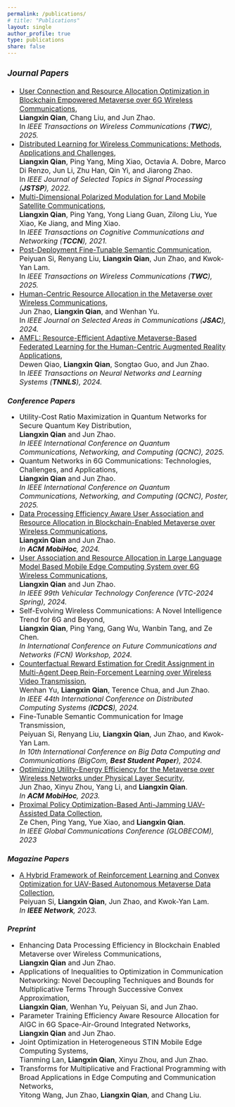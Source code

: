 ```yaml
---
permalink: /publications/
# title: "Publications"
layout: single
author_profile: true
type: publications
share: false
---
```


<div style="font-size: 16px;" markdown="1">
 
### *Journal Papers*
 
+ [User Connection and Resource Allocation Optimization in Blockchain Empowered Metaverse over 6G Wireless Communications](https://doi.org/10.1109/TWC.2024.3401184), <br>
  **Liangxin Qian**, Chang Liu, and Jun Zhao. <br>
  In _IEEE Transactions on Wireless Communications (**TWC**), 2025._
+ [Distributed Learning for Wireless Communications: Methods, Applications and Challenges](https://doi.org/10.1109/JSTSP.2022.3156756), <br>
  **Liangxin Qian**, Ping Yang, Ming Xiao, Octavia A. Dobre, Marco Di Renzo, Jun Li, Zhu Han, Qin Yi, and Jiarong Zhao. <br>
  In _IEEE Journal of Selected Topics in Signal Processing (**JSTSP**), 2022._
+ [Multi-Dimensional Polarized Modulation for Land Mobile Satellite Communications](https://doi.org/10.1109/TCCN.2021.3072593), <br>
  **Liangxin Qian**, Ping Yang, Yong Liang Guan, Zilong Liu, Yue Xiao, Ke Jiang, and Ming Xiao. <br>
  In _IEEE Transactions on Cognitive Communications and Networking (**TCCN**), 2021._
+ [Post-Deployment Fine-Tunable Semantic Communication](https://doi.org/10.1109/TWC.2024.3433479), <br>
  Peiyuan Si, Renyang Liu, **Liangxin Qian**, Jun Zhao, and Kwok-Yan Lam. <br>
  In _IEEE Transactions on Wireless Communications (**TWC**), 2025._
+ [Human-Centric Resource Allocation in the Metaverse over Wireless Communications](https://doi.org/10.1109/JSAC.2023.3345397), <br>
  Jun Zhao, **Liangxin Qian**, and Wenhan Yu. <br>
  In _IEEE Journal on Selected Areas in Communications (**JSAC**), 2024._
+ [AMFL: Resource-Efficient Adaptive Metaverse-Based Federated Learning for the Human-Centric Augmented Reality Applications](https://doi.org/10.1109/TNNLS.2024.3409446), <br>
  Dewen Qiao, **Liangxin Qian**, Songtao Guo, and Jun Zhao. <br>
  In _IEEE Transactions on Neural Networks and Learning Systems (**TNNLS**), 2024._

  
</div>

### *Conference Papers*

<div style="font-size: 16px;" markdown="1"> 

+ Utility-Cost Ratio Maximization in Quantum Networks for Secure Quantum Key Distribution, <br>
  **Liangxin Qian** and Jun Zhao. <br>
  _In IEEE International Conference on Quantum Communications, Networking, and Computing (QCNC), 2025._
+ Quantum Networks in 6G Communications: Technologies, Challenges, and Applications, <br>
  **Liangxin Qian** and Jun Zhao. <br>
  _In IEEE International Conference on Quantum Communications, Networking, and Computing (QCNC), Poster, 2025._
+ [Data Processing Efficiency Aware User Association and Resource Allocation in Blockchain-Enabled Metaverse over Wireless Communications](https://doi.org/10.1145/3641512.3686376), <br>
  **Liangxin Qian** and Jun Zhao. <br>
  _In **ACM MobiHoc**, 2024._
+ [User Association and Resource Allocation in Large Language Model Based Mobile Edge Computing System over 6G Wireless Communications](https://doi.org/10.1109/VTC2024-Spring62846.2024.10683177), <br>
  **Liangxin Qian** and Jun Zhao. <br>
  _In IEEE 99th Vehicular Technology Conference (VTC-2024 Spring), 2024._
+ Self-Evolving Wireless Communications: A Novel Intelligence Trend for 6G and Beyond, <br>
  **Liangxin Qian**, Ping Yang, Gang Wu, Wanbin Tang, and Ze Chen. <br>
  _In International Conference on Future Communications and Networks (FCN) Workshop, 2024._
+ [Counterfactual Reward Estimation for Credit Assignment in Multi-Agent Deep Rein-Forcement Learning over Wireless Video Transmission](https://doi.org/10.1109/ICDCS60910.2024.00112), <br>
  Wenhan Yu, **Liangxin Qian**, Terence Chua, and Jun Zhao. <br>
  _In IEEE 44th International Conference on Distributed Computing Systems (**ICDCS**), 2024._
+ Fine-Tunable Semantic Communication for Image Transmission, <br>
  Peiyuan Si, Renyang Liu, **Liangxin Qian**, Jun Zhao, and Kwok-Yan Lam. <br>
  _In 10th International Conference on Big Data Computing and Communications (BigCom, **Best Student Paper**), 2024._
+ [Optimizing Utility-Energy Efficiency for the Metaverse over Wireless Networks under Physical Layer Security](https://doi.org/10.1145/3565287.3610271), <br>
  Jun Zhao, Xinyu Zhou, Yang Li, and **Liangxin Qian**. <br>
  _In **ACM MobiHoc**, 2023._
+ [Proximal Policy Optimization-Based Anti-Jamming UAV-Assisted Data Collection](https://doi.org/10.1109/GLOBECOM54140.2023.10437913), <br>
  Ze Chen, Ping Yang, Yue Xiao, and **Liangxin Qian**. <br>
  _In IEEE Global Communications Conference (GLOBECOM), 2023_



</div>

### *Magazine Papers*

<div style="font-size: 16px;" markdown="1"> 

+ [A Hybrid Framework of Reinforcement Learning and Convex Optimization for UAV-Based Autonomous Metaverse Data Collection](https://doi.org/10.1109/MNET.011.2300032), <br>
  Peiyuan Si, **Liangxin Qian**, Jun Zhao, and Kwok-Yan Lam. <br>
  _In **IEEE Network**, 2023._


  
</div>

### *Preprint*

<div style="font-size: 16px;" markdown="1"> 

+ Enhancing Data Processing Efficiency in Blockchain Enabled Metaverse over Wireless Communications, <br>
  **Liangxin Qian** and Jun Zhao.
+ Applications of Inequalities to Optimization in Communication Networking: Novel Decoupling Techniques and Bounds for Multiplicative Terms Through Successive Convex Approximation, <br>
  **Liangxin Qian**, Wenhan Yu, Peiyuan Si, and Jun Zhao.
+ Parameter Training Efficiency Aware Resource Allocation for AIGC in 6G Space-Air-Ground Integrated Networks, <br>
  **Liangxin Qian** and Jun Zhao.
+ Joint Optimization in Heterogeneous STIN Mobile Edge Computing Systems, <br>
  Tianming Lan, **Liangxin Qian**, Xinyu Zhou, and Jun Zhao.
+ Transforms for Multiplicative and Fractional Programming with Broad Applications in Edge Computing and Communication Networks, <br>
  Yitong Wang, Jun Zhao, **Liangxin Qian**, and Chang Liu.

  
</div>
